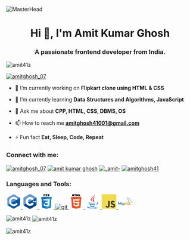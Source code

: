 ![MasterHead](https://camo.githubusercontent.com/ba9f3bd30647e352a3f5e1e45eb45c6ec7bad6155cd16aaedf4a426738da0ca5/68747470733a2f2f696e646f616e616c79746963612e636f6d2f7374617469632f696d616765732f62616e6e6572722e676966)
<h1 align="center">Hi 👋, I'm Amit Kumar Ghosh</h1>
<h3 align="center">A passionate frontend developer from India.</h3>

<p align="left"> <img src="https://komarev.com/ghpvc/?username=amit41z&label=Profile%20views&color=0e75b6&style=flat" alt="amit41z" /> </p>

<p align="left"> <a href="https://twitter.com/amitghosh_07" target="blank"><img src="https://img.shields.io/twitter/follow/amitghosh_07?logo=twitter&style=for-the-badge" alt="amitghosh_07" /></a> </p>

- 🔭 I’m currently working on **Flipkart clone using HTML & CSS**

- 🌱 I’m currently learning **Data Structures and Algorithms, JavaScript**

- 💬 Ask me about **CPP, HTML, CSS, DBMS, OS**

- 📫 How to reach me **amitghosh41001@gmail.com**

- ⚡ Fun fact **Eat, Sleep, Code, Repeat**

<h3 align="left">Connect with me:</h3>
<p align="left">
<a href="https://twitter.com/amitghosh_07" target="blank"><img align="center" src="https://raw.githubusercontent.com/rahuldkjain/github-profile-readme-generator/master/src/images/icons/Social/twitter.svg" alt="amitghosh_07" height="30" width="40" /></a>
<a href="https://linkedin.com/in/amit kumar ghosh" target="blank"><img align="center" src="https://raw.githubusercontent.com/rahuldkjain/github-profile-readme-generator/master/src/images/icons/Social/linked-in-alt.svg" alt="amit kumar ghosh" height="30" width="40" /></a>
<a href="https://codeforces.com/profile/_amit-" target="blank"><img align="center" src="https://raw.githubusercontent.com/rahuldkjain/github-profile-readme-generator/master/src/images/icons/Social/codeforces.svg" alt="_amit-" height="30" width="40" /></a>
<a href="https://www.leetcode.com/amitghosh41" target="blank"><img align="center" src="https://raw.githubusercontent.com/rahuldkjain/github-profile-readme-generator/master/src/images/icons/Social/leet-code.svg" alt="amitghosh41" height="30" width="40" /></a>
</p>

<h3 align="left">Languages and Tools:</h3>
<p align="left"> <a href="https://www.cprogramming.com/" target="_blank" rel="noreferrer"> <img src="https://raw.githubusercontent.com/devicons/devicon/master/icons/c/c-original.svg" alt="c" width="40" height="40"/> </a> <a href="https://www.w3schools.com/cpp/" target="_blank" rel="noreferrer"> <img src="https://raw.githubusercontent.com/devicons/devicon/master/icons/cplusplus/cplusplus-original.svg" alt="cplusplus" width="40" height="40"/> </a> <a href="https://www.w3schools.com/css/" target="_blank" rel="noreferrer"> <img src="https://raw.githubusercontent.com/devicons/devicon/master/icons/css3/css3-original-wordmark.svg" alt="css3" width="40" height="40"/> </a> <a href="https://git-scm.com/" target="_blank" rel="noreferrer"> <img src="https://www.vectorlogo.zone/logos/git-scm/git-scm-icon.svg" alt="git" width="40" height="40"/> </a> <a href="https://www.w3.org/html/" target="_blank" rel="noreferrer"> <img src="https://raw.githubusercontent.com/devicons/devicon/master/icons/html5/html5-original-wordmark.svg" alt="html5" width="40" height="40"/> </a> <a href="https://www.java.com" target="_blank" rel="noreferrer"> <img src="https://raw.githubusercontent.com/devicons/devicon/master/icons/java/java-original.svg" alt="java" width="40" height="40"/> </a> <a href="https://developer.mozilla.org/en-US/docs/Web/JavaScript" target="_blank" rel="noreferrer"> <img src="https://raw.githubusercontent.com/devicons/devicon/master/icons/javascript/javascript-original.svg" alt="javascript" width="40" height="40"/> </a> <a href="https://www.mysql.com/" target="_blank" rel="noreferrer"> <img src="https://raw.githubusercontent.com/devicons/devicon/master/icons/mysql/mysql-original-wordmark.svg" alt="mysql" width="40" height="40"/> </a> </p>

<p><img align="left" src="https://github-readme-stats.vercel.app/api/top-langs?username=amit41z&show_icons=true&locale=en&layout=compact" alt="amit41z" /></p>

<p>&nbsp;<img align="center" src="https://github-readme-stats.vercel.app/api?username=amit41z&show_icons=true&locale=en" alt="amit41z" /></p>

<p><img align="center" src="https://github-readme-streak-stats.herokuapp.com/?user=amit41z&" alt="amit41z" /></p>


